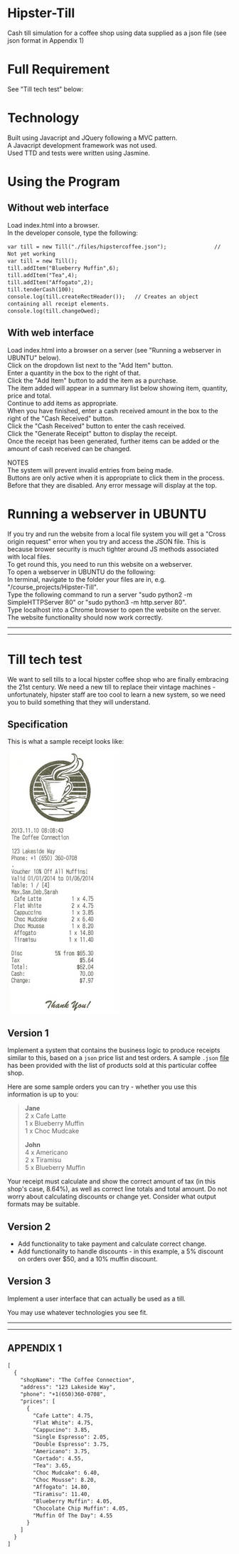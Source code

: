 # Hipster-Till
Cash till simulation for a coffee shop using data supplied as a json file (see json format in Appendix 1)

# Full Requirement
See "Till tech test" below:

# Technology
Built using Javacript and JQuery following a MVC pattern.  
A Javacript development framework was not used.  
Used TTD and tests were written using Jasmine.  

# Using the Program
## Without web interface
Load index.html into a browser.  
In the developer console, type the following:
```
var till = new Till("./files/hipstercoffee.json");               // Not yet working  
var till = new Till();  
till.addItem("Blueberry Muffin",6);  
till.addItem("Tea",4);  
till.addItem("Affogato",2);  
till.tenderCash(100);  
console.log(till.createRectHeader());   // Creates an object containing all receipt elements.  
console.log(till.changeOwed);  
```
## With web interface  
Load index.html into a browser on a server (see "Running a webserver in UBUNTU" below).  
Click on the dropdown list next to the "Add Item" button.  
Enter a quantity in the box to the right of that.  
Click the "Add Item" button to add the item as a purchase.  
The item added will appear in a summary list below showing item, quantity, price and total.  
Continue to add items as appropriate.  
When you have finished, enter a cash received amount in the box to the right of the "Cash Received" button.  
Click the "Cash Received" button to enter the cash received.  
Click the "Generate Receipt" button to display the receipt.  
Once the receipt has been generated, further items can be added or the amount of cash received can be changed.  

NOTES  
The system will prevent invalid entries from being made.  
Buttons are only active when it is appropriate to click them in the process. Before that they are disabled.
Any error message will display at the top.  


# Running a webserver in UBUNTU
If you try and run the website from a local file system you will get a "Cross origin request" error when you try and access the JSON file. This is because brower security is much tighter around JS methods associated with local files.   
To get round this, you need to run this website on a webserver.  
To open a webserver in UBUNTU do the following:  
In terminal, navigate to the folder your files are in, e.g. "/course_projects/Hipster-Till".  
Type the following command to run a server "sudo python2 -m SimpleHTTPServer 80" or "sudo python3 -m http.server 80".  
Type localhost into a Chrome browser to open the website on the server.  
The website functionality should now work correctly.  

---
---

Till tech test
==============

We want to sell tills to a local hipster coffee shop who are finally embracing the 21st century. We need a new till to replace their vintage machines - unfortunately, hipster staff are too cool to learn a new system, so we need you to build something that they will understand.

Specification
-------------

This is what a sample receipt looks like:

![a receipt](images/receipt.jpg)


Version 1
---------

Implement a system that contains the business logic to produce receipts similar to this, based on a `json` price list and test orders. A sample `.json` [file](hipstercoffee.json) has been provided with the list of products sold at this particular coffee shop.

Here are some sample orders you can try - whether you use this information is up to you:

> **Jane**  
> 2 x Cafe Latte  
> 1 x Blueberry Muffin  
> 1 x Choc Mudcake  
>
> **John**  
> 4 x Americano  
> 2 x Tiramisu  
> 5 x Blueberry Muffin  

Your receipt must calculate and show the correct amount of tax (in this shop's case, 8.64%), as well as correct line totals and total amount. Do not worry about calculating discounts or change yet. Consider what output formats may be suitable.

Version 2
---------

- Add functionality to take payment and calculate correct change.  
- Add functionality to handle discounts - in this example, a 5% discount on orders over $50, and a 10% muffin discount.

Version 3
---------

Implement a user interface that can actually be used as a till.

You may use whatever technologies you see fit.

---
---

APPENDIX 1
----------
```
[
  {
    "shopName": "The Coffee Connection",
    "address": "123 Lakeside Way",
    "phone": "+1(650)360-0708",
    "prices": [
      {
        "Cafe Latte": 4.75,
        "Flat White": 4.75,
        "Cappucino": 3.85,
        "Single Espresso": 2.05,
        "Double Espresso": 3.75,
        "Americano": 3.75,
        "Cortado": 4.55,
        "Tea": 3.65,
        "Choc Mudcake": 6.40,
        "Choc Mousse": 8.20,
        "Affogato": 14.80,
        "Tiramisu": 11.40,
        "Blueberry Muffin": 4.05,
        "Chocolate Chip Muffin": 4.05,
        "Muffin Of The Day": 4.55
      }
    ]
  }
]
```
